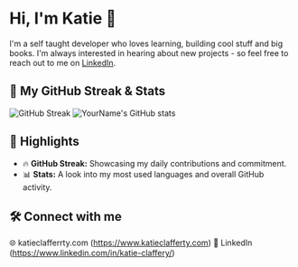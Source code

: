 # Hi, I'm Katie 👋

I'm a self taught developer who loves learning, building cool stuff and big books. I'm always interested in hearing about new projects - so feel free to reach out to me on [LinkedIn](https://www.linkedin.com/in/katie-claffery/).

## 🚀 My GitHub Streak & Stats

![GitHub Streak](https://github-readme-streak-stats.herokuapp.com?user=katieC1&theme=dark&background=000000)
![YourName's GitHub stats](https://github-readme-stats.vercel.app/api?username=katieC1&show_icons=true&theme=radical)

## 🌟 Highlights

-   🔥 **GitHub Streak:** Showcasing my daily contributions and commitment.
-   📊 **Stats:** A look into my most used languages and overall GitHub activity.

## 🛠️ Connect with me

🌐 katieclafferrty.com (https://www.katieclafferty.com)
📱 LinkedIn (https://www.linkedin.com/in/katie-claffery/)
